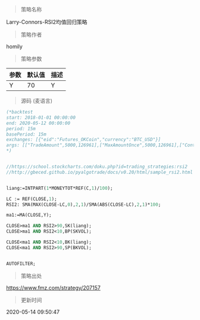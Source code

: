 
> 策略名称

Larry-Connors-RSI2均值回归策略

> 策略作者

homily



> 策略参数



|参数|默认值|描述|
|----|----|----|
|Y|70|Y|


> 源码 (麦语言)

``` pascal
(*backtest
start: 2018-01-01 00:00:00
end: 2020-05-12 00:00:00
period: 15m
basePeriod: 15m
exchanges: [{"eid":"Futures_OKCoin","currency":"BTC_USD"}]
args: [["TradeAmount",5000,126961],["MaxAmountOnce",5000,126961],["ContractType","quarter",126961]]
*)


//https://school.stockcharts.com/doku.php?id=trading_strategies:rsi2
//http://gbeced.github.io/pyalgotrade/docs/v0.20/html/sample_rsi2.html


liang:=INTPART(1*MONEYTOT*REF(C,1)/100);

LC := REF(CLOSE,1);
RSI2: SMA(MAX(CLOSE-LC,0),2,1)/SMA(ABS(CLOSE-LC),2,1)*100;

ma1:=MA(CLOSE,Y);

CLOSE>ma1 AND RSI2>90,SK(liang);
CLOSE>ma1 AND RSI2<10,BP(SKVOL);

CLOSE<ma1 AND RSI2<10,BK(liang);
CLOSE<ma1 AND RSI2>90,SP(BKVOL);


AUTOFILTER;
```

> 策略出处

https://www.fmz.com/strategy/207157

> 更新时间

2020-05-14 09:50:47
